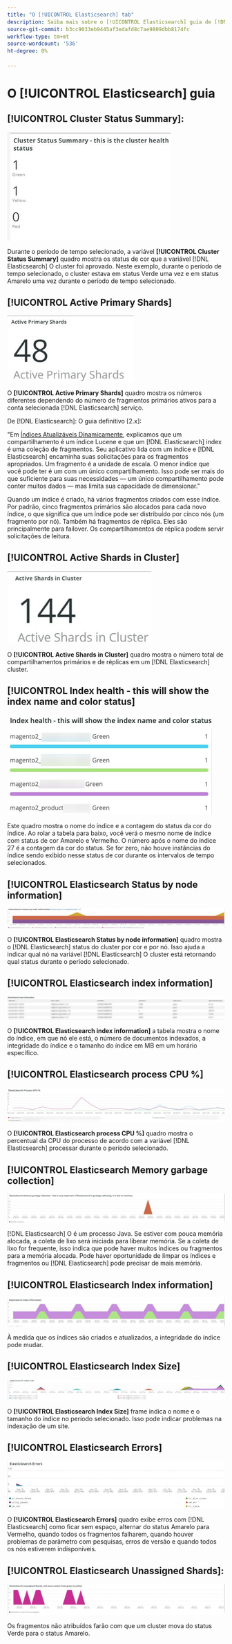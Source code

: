 ```yaml
---
title: "O [!UICONTROL Elasticsearch] tab"
description: Saiba mais sobre o [!UICONTROL Elasticsearch] guia de [!DNL Observation for Adobe Commerce].
source-git-commit: b3cc9033eb9445af3edafd8c7ae9809dbb8174fc
workflow-type: tm+mt
source-wordcount: '536'
ht-degree: 0%

---
```



# O [!UICONTROL Elasticsearch] guia

## [!UICONTROL Cluster Status Summary]:

![Resumo do Status do Cluster](../../assets/tools/cluster-status-summary.jpg)

Durante o período de tempo selecionado, a variável **[!UICONTROL Cluster Status Summary]** quadro mostra os status de cor que a variável [!DNL Elasticsearch] O cluster foi aprovado. Neste exemplo, durante o período de tempo selecionado, o cluster estava em status Verde uma vez e em status Amarelo uma vez durante o período de tempo selecionado.

## [!UICONTROL Active Primary Shards]

![Compartilhamentos Primários Ativos](../../assets/tools/active-primary-shards.jpg)

O **[!UICONTROL Active Primary Shards]** quadro mostra os números diferentes dependendo do número de fragmentos primários ativos para a conta selecionada [!DNL Elasticsearch] serviço.

De [!DNL Elasticsearch]: O guia definitivo [2.x]:

&quot;Em [Índices Atualizáveis Dinamicamente](https://www.elastic.co/guide/en/elasticsearch/guide/2.x/dynamic-indices.html), explicamos que um compartilhamento é um índice Lucene e que um [!DNL Elasticsearch] index é uma coleção de fragmentos. Seu aplicativo lida com um índice e [!DNL Elasticsearch] encaminha suas solicitações para os fragmentos apropriados. Um fragmento é a unidade de escala. O menor índice que você pode ter é um com um único compartilhamento. Isso pode ser mais do que suficiente para suas necessidades — um único compartilhamento pode conter muitos dados — mas limita sua capacidade de dimensionar.&quot;

Quando um índice é criado, há vários fragmentos criados com esse índice. Por padrão, cinco fragmentos primários são alocados para cada novo índice, o que significa que um índice pode ser distribuído por cinco nós (um fragmento por nó). Também há fragmentos de réplica. Eles são principalmente para failover. Os compartilhamentos de réplica podem servir solicitações de leitura.

## [!UICONTROL Active Shards in Cluster]

![Compartilhamentos Ativos no Cluster](../../assets/tools/active-shards-in-cluster.jpg)

O **[!UICONTROL Active Shards in Cluster]** quadro mostra o número total de compartilhamentos primários e de réplicas em um [!DNL Elasticsearch] cluster.

## [!UICONTROL Index health - this will show the index name and color status]

![Integridade do índice](../../assets/tools/index-health.jpg)

Este quadro mostra o nome do índice e a contagem do status da cor do índice. Ao rolar a tabela para baixo, você verá o mesmo nome de índice com status de cor Amarelo e Vermelho. O número após o nome do índice 27 é a contagem da cor do status. Se for zero, não houve instâncias do índice sendo exibido nesse status de cor durante os intervalos de tempo selecionados.

## [!UICONTROL Elasticsearch Status by node information]

![Status do Elasticsearch](../../assets/tools/elasticsearch-status-by-node.jpg)

O **[!UICONTROL Elasticsearch Status by node information]** quadro mostra o [!DNL Elasticsearch] status do cluster por cor e por nó. Isso ajuda a indicar qual nó na variável [!DNL Elasticsearch] O cluster está retornando qual status durante o período selecionado.

## [!UICONTROL Elasticsearch index information]

![Informações do índice Elasticsearch](../../assets/tools/elasticsearch-tab-elasticsearch-index-information-image-1.jpg)

O **[!UICONTROL Elasticsearch index information]** a tabela mostra o nome do índice, em que nó ele está, o número de documentos indexados, a integridade do índice e o tamanho do índice em MB em um horário específico.

## [!UICONTROL Elasticsearch process CPU %]

![Elasticsearch processar CPU](../../assets/tools/elasticsearch-process-cpu.jpg)

O **[!UICONTROL Elasticsearch process CPU %]** quadro mostra o percentual da CPU do processo de acordo com a variável [!DNL Elasticsearch] processar durante o período selecionado.

## [!UICONTROL Elasticsearch Memory garbage collection]

![Elasticsearch Memory Garbage](../../assets/tools/elasticsearch-memory-garbage.jpg)

[!DNL Elasticsearch] O é um processo Java. Se estiver com pouca memória alocada, a coleta de lixo será iniciada para liberar memória. Se a coleta de lixo for frequente, isso indica que pode haver muitos índices ou fragmentos para a memória alocada. Pode haver oportunidade de limpar os índices e fragmentos ou [!DNL Elasticsearch] pode precisar de mais memória.

## [!UICONTROL Elasticsearch Index information]

![Informações do Índice de Elasticsearch](../../assets/tools/elasticsearch-index-information-2.jpg)

À medida que os índices são criados e atualizados, a integridade do índice pode mudar.

## [!UICONTROL Elasticsearch Index Size]

![Tamanho do índice de Elasticsearch](../../assets/tools/elasticsearch-index-size.jpg)

O **[!UICONTROL Elasticsearch Index Size]** frame indica o nome e o tamanho do índice no período selecionado. Isso pode indicar problemas na indexação de um site.

## [!UICONTROL Elasticsearch Errors]

![Erros de Elasticsearch](../../assets/tools/elasticsearch-tab-elasticsearch-errors.jpg)

O **[!UICONTROL Elasticsearch Errors]** quadro exibe erros com [!DNL Elasticsearch] como ficar sem espaço, alternar do status Amarelo para Vermelho, quando todos os fragmentos falharem, quando houver problemas de parâmetro com pesquisas, erros de versão e quando todos os nós estiverem indisponíveis.

## [!UICONTROL Elasticsearch Unassigned Shards]:

![Sombreamentos não atribuídos ao Elasticsearch](../../assets/tools/elasticsearch-unassigned-shards.jpg)

Os fragmentos não atribuídos farão com que um cluster mova do status Verde para o status Amarelo.

